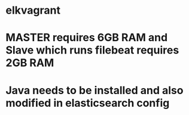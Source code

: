 # elkvagrant
# MASTER requires 6GB RAM and Slave which runs filebeat requires 2GB RAM
# Java needs to be installed and also modified in elasticsearch config
